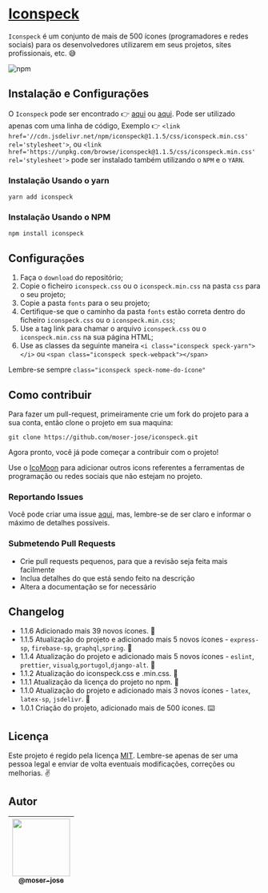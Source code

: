 # [Iconspeck](http://github.io/moser-jose/)

`Iconspeck` é um conjunto de mais de 500 ícones (programadores e redes sociais) para os desenvolvedores utilizarem em seus projetos, sites profissionais, etc. 😅

![npm](https://img.shields.io/npm/v/iconspeck)

## Instalação e Configurações

O `Iconspeck` pode ser encontrado 👉 [aqui](https://cdn.jsdelivr.net/npm/iconspeck@1.1.5/css/iconspeck.min.css) ou [aqui](https://unpkg.com/browse/iconspeck@1.1.5/css/iconspeck.min.css). Pode ser utilizado apenas com uma linha de código, Exemplo 👉 `<link href='//cdn.jsdelivr.net/npm/iconspeck@1.1.5/css/iconspeck.min.css' rel='stylesheet'>`, ou `<link href='https://unpkg.com/browse/iconspeck@1.1.5/css/iconspeck.min.css' rel='stylesheet'>` pode ser instalado também utilizando o `NPM` e o `YARN`.

### Instalação Usando o yarn

`yarn add iconspeck`

### Instalação Usando o NPM

`npm install iconspeck`

## Configurações

1. Faça o `download` do repositório;
2. Copie o ficheiro ``iconspeck.css`` ou o ``iconspeck.min.css`` na pasta ``css`` para o seu projeto;
3. Copie a pasta ``fonts`` para o seu projeto;
4. Certifique-se que o caminho da pasta ``fonts`` estão correta dentro do ficheiro ``iconspeck.css`` ou o ``iconspeck.min.css``;
5. Use a tag link para chamar o arquivo  ``iconspeck.css`` ou o ``iconspeck.min.css`` na sua página HTML;
6. Use as classes da seguinte maneira  ``<i class="iconspeck speck-yarn"></i>`` ou ``<span class="iconspeck speck-webpack"></span>``

Lembre-se sempre ``class="iconspeck speck-nome-do-ícone"``


## Como contribuir

Para fazer um pull-request, primeiramente crie um fork do projeto para a sua conta, então clone o projeto em sua maquina:

`git clone https://github.com/moser-jose/iconspeck.git`

Agora pronto, você já pode começar a contribuir com o projeto!

Use o [IcoMoon](https://icomoon.io/app) para adicionar outros icons referentes a ferramentas de programação ou redes sociais que não estejam no projeto.

### Reportando Issues

Você pode criar uma issue [aqui](https://github.com/moser-jose/iconspeck/issues), mas, lembre-se de ser claro e informar o máximo de detalhes possíveis.

### Submetendo Pull Requests

* Crie pull requests pequenos, para que a revisão seja feita mais facilmente
* Inclua detalhes do que está sendo feito na descrição
* Altera a documentação se for necessário

## Changelog

* 1.1.6 Adicionado mais 39 novos ícones. 💎
* 1.1.5 Atualização do projeto e adicionado mais 5 novos ícones - ``express-sp``, ``firebase-sp``, ``graphql``,``spring``. 💎
* 1.1.4 Atualização do projeto e adicionado mais 5 novos ícones - ``eslint``, ``prettier``, ``visualg``,``portugol``,``django-alt``. 💎
* 1.1.2 Atualização do iconspeck.css e .min.css. 🍏
* 1.1.1 Atualização da licença do projeto no npm. 🧲
* 1.1.0 Atualização do projeto e adicionado mais 3 novos ícones - ``latex``, ``latex-sp``, ``jsdelivr``. 💎
* 1.0.1 Criação do projeto, adicionado mais de 500 ícones. ⌨️

## Licença

Este projeto é regido pela licença [MIT](/LICENSE.md).
Lembre-se apenas de ser uma pessoa legal e enviar de volta eventuais modificações, correções ou melhorias. ✌️

## Autor

| [<img src="https://avatars0.githubusercontent.com/u/8234620?" width="115"><br><sub>@moser-jose</sub>](https://github.com/moser-jose) |
| :---: |
